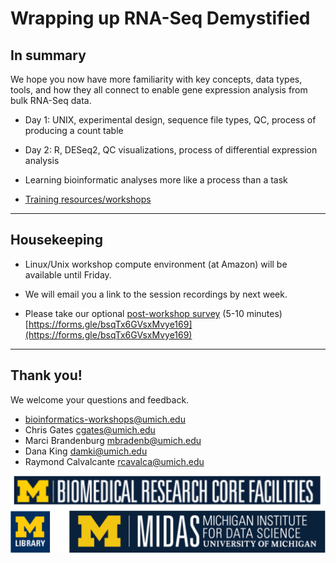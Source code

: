 # Wrapping up RNA-Seq Demystified

## In summary

We hope you now have more familiarity with key concepts, data types, tools, and how they all 
connect to enable gene expression analysis from bulk RNA-Seq data.
  
- Day 1: UNIX, experimental design, sequence file types, QC, process of producing a count table
- Day 2: R, DESeq2, QC visualizations, process of differential expression analysis
- Learning bioinformatic analyses more like a process than a task

- [Training resources/workshops](https://brcf.medicine.umich.edu/cores/bioinformatics-core/training/)

---

## Housekeeping

- Linux/Unix workshop compute environment (at Amazon) will be available until Friday.

- We will email you a link to the session recordings by next week.

- Please take our optional [post-workshop survey](https://forms.gle/bsqTx6GVsxMvye169) (5-10 minutes) <br />
  [https://forms.gle/bsqTx6GVsxMvye169](https://forms.gle/bsqTx6GVsxMvye169)

---

## Thank you!

We welcome your questions and feedback.

- [bioinformatics-workshops@umich.edu](bioinformatics-workshops@umich.edu)
- Chris Gates [cgates@umich.edu](cgates@umich.edu)
- Marci Brandenburg [mbradenb@umich.edu](mbradenb@umich.edu)
- Dana King [damki@umich.edu](damki@umich.edu)
- Raymond Calvalcante [rcavalca@umich.edu](rcavalca@umich.edu)

![Sponsors](images/Module1_sponsor_logos.png)

